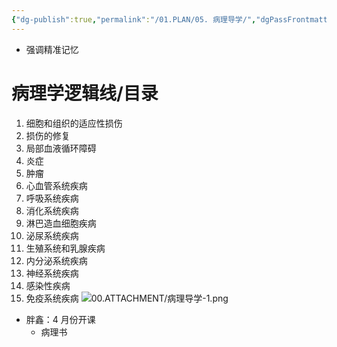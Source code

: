 ```yaml
---
{"dg-publish":true,"permalink":"/01.PLAN/05. 病理导学/","dgPassFrontmatter":true}
---
```


+ 强调精准记忆

# 病理学逻辑线/目录
1. 细胞和组织的适应性损伤
2. 损伤的修复
3. 局部血液循环障碍
4. 炎症
5. 肿瘤
6. 心血管系统疾病
7. 呼吸系统疾病
8. 消化系统疾病
9. 淋巴造血细胞疾病
10. 泌尿系统疾病
11. 生殖系统和乳腺疾病
12. 内分泌系统疾病
13. 神经系统疾病
14. 感染性疾病
15. 免疫系统疾病
![00.ATTACHMENT/病理导学-1.png](/img/user/00.ATTACHMENT/%E7%97%85%E7%90%86%E5%AF%BC%E5%AD%A6-1.png)

+ 胖鑫：4 月份开课
	+ 病理书